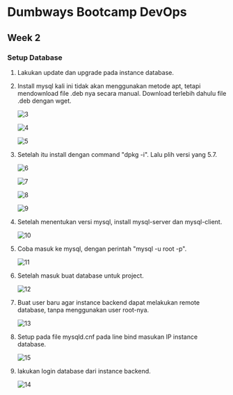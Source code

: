 # Dumbways Bootcamp DevOps
## Week 2
### Setup Database


1. Lakukan update dan upgrade pada instance database.
   

2. Install mysql kali ini tidak akan menggunakan metode apt, tetapi mendownload file .deb nya secara manual. Download terlebih dahulu file .deb dengan wget.
   
   ![3](https://github.com/gilbranfairuz/Dumbways-Bootcamp-Devops/blob/master/week2/SetupDatabase/img/3.png)
   
   ![4](https://github.com/gilbranfairuz/Dumbways-Bootcamp-Devops/blob/master/week2/SetupDatabase/img/4.png)
   
   ![5](https://github.com/gilbranfairuz/Dumbways-Bootcamp-Devops/blob/master/week2/SetupDatabase/img/5.png)

3. Setelah itu install dengan command "dpkg -i". Lalu plih versi yang 5.7. 
   
   ![6](https://github.com/gilbranfairuz/Dumbways-Bootcamp-Devops/blob/master/week2/SetupDatabase/img/6.png)

   ![7](https://github.com/gilbranfairuz/Dumbways-Bootcamp-Devops/blob/master/week2/SetupDatabase/img/7.png)

   ![8](https://github.com/gilbranfairuz/Dumbways-Bootcamp-Devops/blob/master/week2/SetupDatabase/img/8.png)

   ![9](https://github.com/gilbranfairuz/Dumbways-Bootcamp-Devops/blob/master/week2/SetupDatabase/img/9.png)

4. Setelah menentukan versi mysql, install mysql-server dan mysql-client.
   
   ![10](https://github.com/gilbranfairuz/Dumbways-Bootcamp-Devops/blob/master/week2/SetupDatabase/img/10.png)

5. Coba masuk ke mysql, dengan perintah "mysql -u root -p".
   
   ![11](https://github.com/gilbranfairuz/Dumbways-Bootcamp-Devops/blob/master/week2/SetupDatabase/img/11.png)

6. Setelah masuk buat database untuk project.
   
   ![12](https://github.com/gilbranfairuz/Dumbways-Bootcamp-Devops/blob/master/week2/SetupDatabase/img/12.png)

7. Buat user baru agar instance backend dapat melakukan remote database, tanpa menggunakan user root-nya.
   
   ![13](https://github.com/gilbranfairuz/Dumbways-Bootcamp-Devops/blob/master/week2/SetupDatabase/img/13.png)   

8. Setup pada file mysqld.cnf pada line bind masukan IP instance database.
   
   ![15](https://github.com/gilbranfairuz/Dumbways-Bootcamp-Devops/blob/master/week2/SetupDatabase/img/15.png)   

9. lakukan login database dari instance backend.
   
   ![14](https://github.com/gilbranfairuz/Dumbways-Bootcamp-Devops/blob/master/week2/SetupDatabase/img/14.png)   
